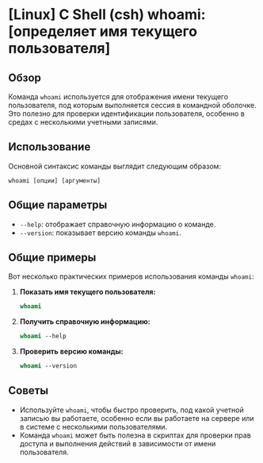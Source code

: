# [Linux] C Shell (csh) whoami: [определяет имя текущего пользователя]

## Обзор
Команда `whoami` используется для отображения имени текущего пользователя, под которым выполняется сессия в командной оболочке. Это полезно для проверки идентификации пользователя, особенно в средах с несколькими учетными записями.

## Использование
Основной синтаксис команды выглядит следующим образом:

```
whoami [опции] [аргументы]
```

## Общие параметры
- `--help`: отображает справочную информацию о команде.
- `--version`: показывает версию команды `whoami`.

## Общие примеры
Вот несколько практических примеров использования команды `whoami`:

1. **Показать имя текущего пользователя:**
   ```csh
   whoami
   ```

2. **Получить справочную информацию:**
   ```csh
   whoami --help
   ```

3. **Проверить версию команды:**
   ```csh
   whoami --version
   ```

## Советы
- Используйте `whoami`, чтобы быстро проверить, под какой учетной записью вы работаете, особенно если вы работаете на сервере или в системе с несколькими пользователями.
- Команда `whoami` может быть полезна в скриптах для проверки прав доступа и выполнения действий в зависимости от имени пользователя.